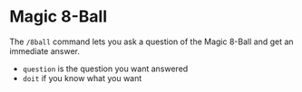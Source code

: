 # Magic 8-Ball

The `/8ball` command lets you ask a question of the Magic 8-Ball and get an immediate answer.

* `question` is the question you want answered
* `doit` if you know what you want
